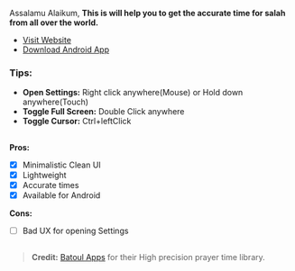 Assalamu Alaikum,
**This is will help you to get the accurate time for salah from all over the world.**

- [Visit Website](https://namaj.vercel.app)
- [Download Android App](https://github.com/NazmusSayad/prayer-time/raw/master/prayer-time.apk)

### Tips:

- **Open Settings:** Right click anywhere(Mouse) or Hold down anywhere(Touch)
- **Toggle Full Screen:** Double Click anywhere
- **Toggle Cursor:** Ctrl+leftClick

##

**Pros:**

- [x] Minimalistic Clean UI
- [x] Lightweight
- [x] Accurate times
- [x] Available for Android

**Cons:**

- [ ] Bad UX for opening Settings

##

> **Credit:** [Batoul Apps](https://github.com/batoulapps/Adhan) for their High precision prayer time library.
